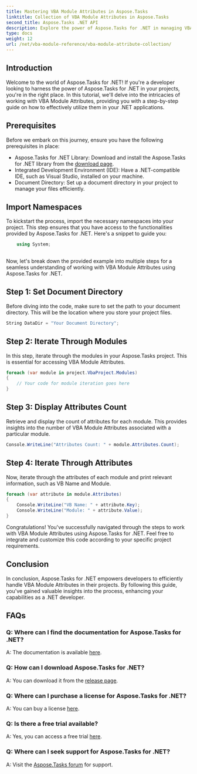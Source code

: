 ```yaml
---
title: Mastering VBA Module Attributes in Aspose.Tasks
linktitle: Collection of VBA Module Attributes in Aspose.Tasks
second_title: Aspose.Tasks .NET API
description: Explore the power of Aspose.Tasks for .NET in managing VBA Module Attributes. Enhance your .NET projects effortlessly. Download now! #Aspose #Tasks #MS Project
type: docs
weight: 12
url: /net/vba-module-reference/vba-module-attribute-collection/
---
```

## Introduction
Welcome to the world of Aspose.Tasks for .NET! If you're a developer looking to harness the power of Aspose.Tasks for .NET in your projects, you're in the right place. In this tutorial, we'll delve into the intricacies of working with VBA Module Attributes, providing you with a step-by-step guide on how to effectively utilize them in your .NET applications.
## Prerequisites
Before we embark on this journey, ensure you have the following prerequisites in place:
- Aspose.Tasks for .NET Library: Download and install the Aspose.Tasks for .NET library from the [download page](https://releases.aspose.com/tasks/net/).
- Integrated Development Environment (IDE): Have a .NET-compatible IDE, such as Visual Studio, installed on your machine.
- Document Directory: Set up a document directory in your project to manage your files efficiently.
## Import Namespaces
To kickstart the process, import the necessary namespaces into your project. This step ensures that you have access to the functionalities provided by Aspose.Tasks for .NET. Here's a snippet to guide you:
```csharp
    using System;
    
```
Now, let's break down the provided example into multiple steps for a seamless understanding of working with VBA Module Attributes using Aspose.Tasks for .NET.
## Step 1: Set Document Directory
Before diving into the code, make sure to set the path to your document directory. This will be the location where you store your project files.
```csharp
String DataDir = "Your Document Directory";
```
## Step 2: Iterate Through Modules
In this step, iterate through the modules in your Aspose.Tasks project. This is essential for accessing VBA Module Attributes.
```csharp
foreach (var module in project.VbaProject.Modules)
{
    // Your code for module iteration goes here
}
```
## Step 3: Display Attributes Count
Retrieve and display the count of attributes for each module. This provides insights into the number of VBA Module Attributes associated with a particular module.
```csharp
Console.WriteLine("Attributes Count: " + module.Attributes.Count);
```
## Step 4: Iterate Through Attributes
Now, iterate through the attributes of each module and print relevant information, such as VB Name and Module.
```csharp
foreach (var attribute in module.Attributes)
{
    Console.WriteLine("VB Name: " + attribute.Key);
    Console.WriteLine("Module: " + attribute.Value);
}
```
Congratulations! You've successfully navigated through the steps to work with VBA Module Attributes using Aspose.Tasks for .NET. Feel free to integrate and customize this code according to your specific project requirements.
## Conclusion
In conclusion, Aspose.Tasks for .NET empowers developers to efficiently handle VBA Module Attributes in their projects. By following this guide, you've gained valuable insights into the process, enhancing your capabilities as a .NET developer.
## FAQs
### Q: Where can I find the documentation for Aspose.Tasks for .NET?
A: The documentation is available [here](https://reference.aspose.com/tasks/net/).
### Q: How can I download Aspose.Tasks for .NET?
A: You can download it from the [release page](https://releases.aspose.com/tasks/net/).
### Q: Where can I purchase a license for Aspose.Tasks for .NET?
A: You can buy a license [here](https://purchase.aspose.com/buy).
### Q: Is there a free trial available?
A: Yes, you can access a free trial [here](https://releases.aspose.com/).
### Q: Where can I seek support for Aspose.Tasks for .NET?
A: Visit the [Aspose.Tasks forum](https://forum.aspose.com/c/tasks/15) for support.
